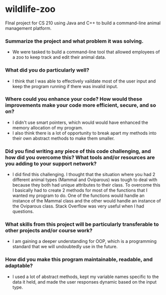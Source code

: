 # wildlife-zoo
FInal project for CS 210 using Java and C++ to build a command-line animal management platform.

### Summarize the project and what problem it was solving.
- We were tasked to build a command-line tool that allowed employees of a zoo to keep track and edit their animal data.

### What did you do particularly well?
- I think that I was able to effectively vaildate most of the user input and keep the program running if there was invalid input.

### Where could you enhance your code? How would these improvements make your code more efficient, secure, and so on?
- I didn't use smart pointers, which would would have enhanced the memory allocation of my program.
- I also think there is a lot of opportunity to break apart my methods into their own abstract methods to make them smaller.

### Did you find writing any piece of this code challenging, and how did you overcome this? What tools and/or resources are you adding to your support network?
- I did find this challenging. I thought that the situation where you had 2 different animal types (Mammal and Oviparous) was tough to deal with because 
they both had unique attributes to their class. To overcome this I basically had to create 2 methods for most of the functions that I wanted my program to do.
One of the functions would handle an instance of the Mammal class and the other would handle an instance of the Oviparous class. Stack Overflow was very useful 
when I had questions.

### What skills from this project will be particularly transferable to other projects and/or course work?
- I am gaining a deeper understanding for OOP, which is a programming standard that we will undoubtedly use in the future.

### How did you make this program maintainable, readable, and adaptable?
- I used a lot of abstract methods, kept my variable names specific to the data it held, and made the user responses dynamic based on the input type.
